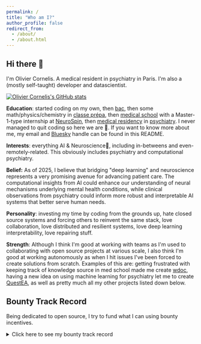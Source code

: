 ```yaml
---
permalink: /
title: "Who am I?"
author_profile: false
redirect_from:
  - /about/
  - /about.html
---
```



## Hi there 👋

I'm Olivier Cornelis. A medical resident in psychiatry in Paris. I'm also a (mostly self-taught) developer and datascientist.

[![Olivier Cornelis's GitHub stats](https://github-readme-stats.vercel.app/api?username=thiswillbeyourgithub&show_icons=true&theme=transparent)](https://github.com/thiswillbeyourgithub/github-readme-stats)

**Education**: started coding on my own, then [bac](https://en.wikipedia.org/wiki/Baccalaur%C3%A9at), then some math/physics/chemistry in [classe prépa](https://en.wikipedia.org/wiki/Classe_pr%C3%A9paratoire_aux_grandes_%C3%A9coles), then [medical school](https://en.wikipedia.org/wiki/Paris_Cit%C3%A9_University) with a Master-1-type internship at [NeuroSpin](https://fr.wikipedia.org/wiki/NeuroSpin), then [medical residency](https://en.wikipedia.org/wiki/Medical_education_in_France#Third_cycle_of_the_medical_studies) in [psychiatry](https://fr.wikipedia.org/wiki/Psychiatrie_en_France). I never managed to quit coding so here we are 🤷. If you want to know more about me, my email and [Bluesky](https://en.wikipedia.org/wiki/Bluesky) handle can be found in this README.

**Interests**: everything AI & Neuroscience🧠, including in-betweens and even-remotely-related. This obviously includes psychiatry and computational psychiatry.

**Belief:** As of 2025, I believe that bridging "deep learning" and neuroscience represents a very promising avenue for advancing patient care. The computational insights from AI could enhance our understanding of neural mechanisms underlying mental health conditions, while clinical observations from psychiatry could inform more robust and interpretable AI systems that better serve human needs.

**Personality**: investing my time by coding from the grounds up, hate closed source systems and forcing others to reinvent the same stack, love collaboration, love distributed and resilient systems, love deep learning interpretability, love repairing stuff.

**Strength**: Although I think I'm good at working with teams as I'm used to collaborating with open source projects at various scale, I also think I'm good at working autonomously as when I hit issues I've been forced to create solutions from scratch. Examples of this are: getting frustrated with keeping track of knowledge source in med school made me create [wdoc](https://github.com/thiswillbeyourgithub/wdoc/), having a new idea on using machine learning for psychiatry let me to create [QuestEA](https://github.com/thiswillbeyourgithub/QuestEA), as well as pretty much all my other projects listed down below.


## Bounty Track Record

Being dedicated to open source, I try to fund what I can using bounty incentives.

<details>
<summary>Click here to see my bounty track record</summary>

1. [Porting my SleepTk app from a micropython-based OS to a C-based device](https://github.com/thiswillbeyourgithub/SleepTk_pinetime_sleep_tracker/issues/13)
2. [Adding highlights on the mobile webapp for Karakeep](https://github.com/karakeep-app/karakeep/issues/1220)

3. *The other bounties are currently in progress*

</details>
